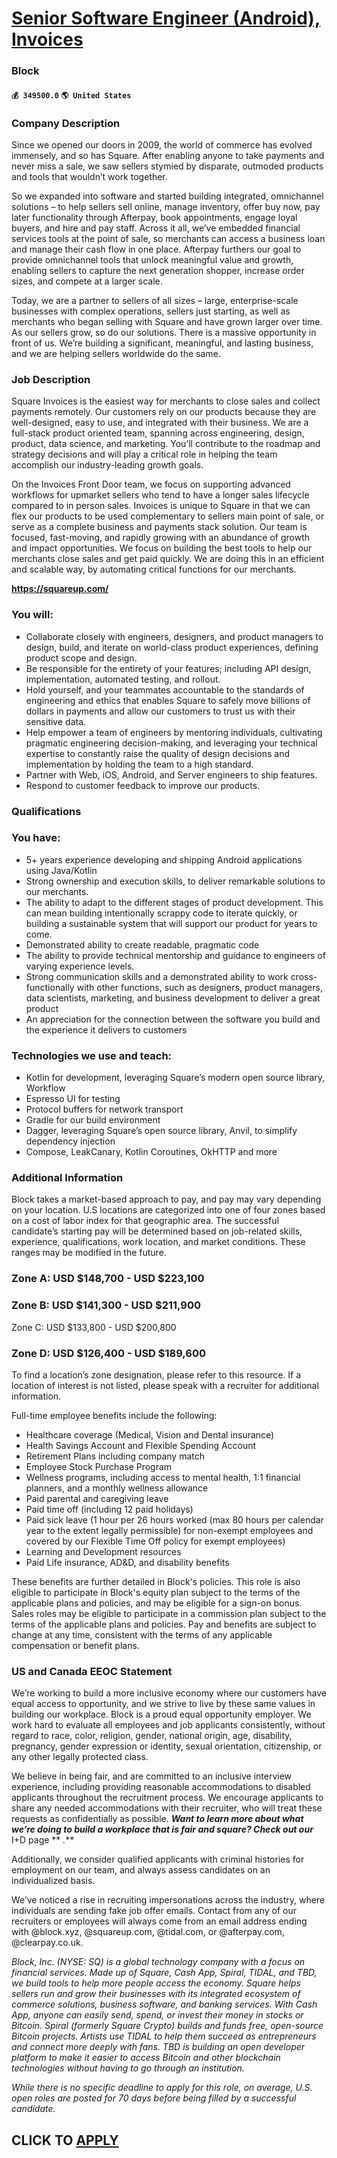 # [Senior Software Engineer (Android), Invoices](https://www.remotewlb.com/apply/senior-software-engineer-android-invoices-68106)  
### Block  
#### `💰 349500.0` `🌎 United States`  

### Company Description

Since we opened our doors in 2009, the world of commerce has evolved immensely, and so has Square. After enabling anyone to take payments and never miss a sale, we saw sellers stymied by disparate, outmoded products and tools that wouldn’t work together.  
  
So we expanded into software and started building integrated, omnichannel solutions – to help sellers sell online, manage inventory, offer buy now, pay later functionality through Afterpay, book appointments, engage loyal buyers, and hire and pay staff. Across it all, we’ve embedded financial services tools at the point of sale, so merchants can access a business loan and manage their cash flow in one place. Afterpay furthers our goal to provide omnichannel tools that unlock meaningful value and growth, enabling sellers to capture the next generation shopper, increase order sizes, and compete at a larger scale.  
  
Today, we are a partner to sellers of all sizes – large, enterprise-scale businesses with complex operations, sellers just starting, as well as merchants who began selling with Square and have grown larger over time. As our sellers grow, so do our solutions. There is a massive opportunity in front of us. We’re building a significant, meaningful, and lasting business, and we are helping sellers worldwide do the same.

### Job Description

Square Invoices is the easiest way for merchants to close sales and collect payments remotely. Our customers rely on our products because they are well-designed, easy to use, and integrated with their business. We are a full-stack product oriented team, spanning across engineering, design, product, data science, and marketing. You’ll contribute to the roadmap and strategy decisions and will play a critical role in helping the team accomplish our industry-leading growth goals.

On the Invoices Front Door team, we focus on supporting advanced workflows for upmarket sellers who tend to have a longer sales lifecycle compared to in person sales. Invoices is unique to Square in that we can flex our products to be used complementary to sellers main point of sale, or serve as a complete business and payments stack solution. Our team is focused, fast-moving, and rapidly growing with an abundance of growth and impact opportunities. We focus on building the best tools to help our merchants close sales and get paid quickly. We are doing this in an efficient and scalable way, by automating critical functions for our merchants.

 **https://squareup.com/**

### You will:

  * Collaborate closely with engineers, designers, and product managers to design, build, and iterate on world-class product experiences, defining product scope and design.
  * Be responsible for the entirety of your features; including API design, implementation, automated testing, and rollout.
  * Hold yourself, and your teammates accountable to the standards of engineering and ethics that enables Square to safely move billions of dollars in payments and allow our customers to trust us with their sensitive data.
  * Help empower a team of engineers by mentoring individuals, cultivating pragmatic engineering decision-making, and leveraging your technical expertise to constantly raise the quality of design decisions and implementation by holding the team to a high standard.
  * Partner with Web, iOS, Android, and Server engineers to ship features.
  * Respond to customer feedback to improve our products.

### Qualifications

### You have:

  * 5+ years experience developing and shipping Android applications using Java/Kotlin
  * Strong ownership and execution skills, to deliver remarkable solutions to our merchants.
  * The ability to adapt to the different stages of product development. This can mean building intentionally scrappy code to iterate quickly, or building a sustainable system that will support our product for years to come.
  * Demonstrated ability to create readable, pragmatic code
  * The ability to provide technical mentorship and guidance to engineers of varying experience levels.
  * Strong communication skills and a demonstrated ability to work cross-functionally with other functions, such as designers, product managers, data scientists, marketing, and business development to deliver a great product
  * An appreciation for the connection between the software you build and the experience it delivers to customers

### Technologies we use and teach:

  * Kotlin for development, leveraging Square’s modern open source library, Workflow
  * Espresso UI for testing
  * Protocol buffers for network transport
  * Gradle for our build environment
  * Dagger, leveraging Square’s open source library, Anvil, to simplify dependency injection
  * Compose, LeakCanary, Kotlin Coroutines, OkHTTP and more

### Additional Information

Block takes a market-based approach to pay, and pay may vary depending on your location. U.S locations are categorized into one of four zones based on a cost of labor index for that geographic area. The successful candidate’s starting pay will be determined based on job-related skills, experience, qualifications, work location, and market conditions. These ranges may be modified in the future.

### Zone A: USD $148,700 - USD $223,100

### Zone B: USD $141,300 - USD $211,900

Zone C: USD $133,800 - USD $200,800

### Zone D: USD $126,400 - USD $189,600

To find a location’s zone designation, please refer to this resource. If a location of interest is not listed, please speak with a recruiter for additional information.

Full-time employee benefits include the following:

  * Healthcare coverage (Medical, Vision and Dental insurance)
  * Health Savings Account and Flexible Spending Account
  * Retirement Plans including company match 
  * Employee Stock Purchase Program
  * Wellness programs, including access to mental health, 1:1 financial planners, and a monthly wellness allowance 
  * Paid parental and caregiving leave
  * Paid time off (including 12 paid holidays)
  * Paid sick leave (1 hour per 26 hours worked (max 80 hours per calendar year to the extent legally permissible) for non-exempt employees and covered by our Flexible Time Off policy for exempt employees) 
  * Learning and Development resources
  * Paid Life insurance, AD&D, and disability benefits 

These benefits are further detailed in Block's policies. This role is also eligible to participate in Block's equity plan subject to the terms of the applicable plans and policies, and may be eligible for a sign-on bonus. Sales roles may be eligible to participate in a commission plan subject to the terms of the applicable plans and policies. Pay and benefits are subject to change at any time, consistent with the terms of any applicable compensation or benefit plans.

### US and Canada EEOC Statement

We’re working to build a more inclusive economy where our customers have equal access to opportunity, and we strive to live by these same values in building our workplace. Block is a proud equal opportunity employer. We work hard to evaluate all employees and job applicants consistently, without regard to race, color, religion, gender, national origin, age, disability, pregnancy, gender expression or identity, sexual orientation, citizenship, or any other legally protected class.

We believe in being fair, and are committed to an inclusive interview experience, including providing reasonable accommodations to disabled applicants throughout the recruitment process. We encourage applicants to share any needed accommodations with their recruiter, who will treat these requests as confidentially as possible. **_Want to learn more about what we’re doing to build a workplace that is fair and square? Check out our_** I+D page ** _._**

Additionally, we consider qualified applicants with criminal histories for employment on our team, and always assess candidates on an individualized basis.

We’ve noticed a rise in recruiting impersonations across the industry, where individuals are sending fake job offer emails. Contact from any of our recruiters or employees will always come from an email address ending with @block.xyz, @squareup.com, @tidal.com, or @afterpay.com, @clearpay.co.uk.

 _Block, Inc. (NYSE: SQ) is a global technology company with a focus on financial services. Made up of Square, Cash App, Spiral, TIDAL, and TBD, we build tools to help more people access the economy. Square helps sellers run and grow their businesses with its integrated ecosystem of commerce solutions, business software, and banking services. With Cash App, anyone can easily send, spend, or invest their money in stocks or Bitcoin. Spiral (formerly Square Crypto) builds and funds free, open-source Bitcoin projects. Artists use TIDAL to help them succeed as entrepreneurs and connect more deeply with fans. TBD is building an open developer platform to make it easier to access Bitcoin and other blockchain technologies without having to go through an institution._

 _While there is no specific deadline to apply for this role, on average, U.S. open roles are posted for 70 days before being filled by a successful candidate._

  
## CLICK TO [APPLY](https://www.remotewlb.com/apply/senior-software-engineer-android-invoices-68106)


